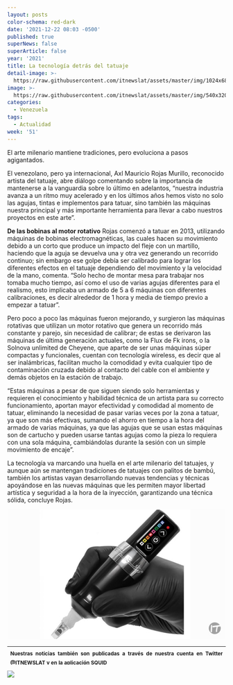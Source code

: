 ```yaml
---
layout: posts
color-schema: red-dark
date: '2021-12-22 08:03 -0500'
published: true
superNews: false
superArticle: false
year: '2021'
title: La tecnología detrás del tatuaje
detail-image: >-
  https://raw.githubusercontent.com/itnewslat/assets/master/img/1024x680/maquina-de-tatoo-g.jpg
image: >-
  https://raw.githubusercontent.com/itnewslat/assets/master/img/540x320/maquina-de-tatoo-p.jpg
categories:
  - Venezuela
tags:
  - Actualidad
week: '51'
---
```

El arte milenario mantiene tradiciones, pero evoluciona a pasos agigantados.

El venezolano, pero ya internacional, Axl  Mauricio  Rojas  Murillo, reconocido artista del tatuaje, abre diálogo comentando sobre la importancia de mantenerse a la vanguardia sobre lo último en adelantos, “nuestra industria avanza a un ritmo muy acelerado y en los últimos años hemos visto no solo las agujas, tintas e implementos para tatuar, sino también las máquinas nuestra principal y más importante herramienta para llevar a cabo nuestros proyectos en este arte”.

**De las bobinas al motor rotativo**
Rojas comenzó a tatuar en 2013, utilizando máquinas de bobinas electromagnéticas, las cuales hacen su movimiento debido a un corto que produce un impacto del fleje con un martillo, haciendo que la aguja se devuelva una y otra vez generando un recorrido continuo; sin embargo ese golpe debía ser calibrado para lograr los diferentes efectos en el tatuaje dependiendo del movimiento y la velocidad de la mano, comenta. “Solo hecho de montar mesa para trabajar nos tomaba mucho tiempo, así como el uso de varias agujas diferentes para el realismo, esto implicaba un armado de 5 a 6 máquinas con diferentes calibraciones, es decir alrededor de 1 hora y media de tiempo previo a empezar a tatuar”. 

Pero poco a poco las máquinas fueron mejorando, y surgieron las máquinas rotativas que utilizan un motor rotativo que genera un recorrido más constante y parejo, sin necesidad de calibrar; de estas se derivaron las máquinas de última generación actuales, como la Flux de Fk irons, o la Solnova unlimited de Cheyene, que aparte de ser unas máquinas súper compactas y funcionales, cuentan con tecnología wireless, es decir que al ser inalámbricas, facilitan mucho la comodidad y evita cualquier tipo de contaminación cruzada debido al contacto del cable con el ambiente y demás objetos en la estación de trabajo. 

“Estas máquinas a pesar de que siguen siendo solo herramientas y requieren el conocimiento y habilidad técnica de un artista para su correcto funcionamiento, aportan mayor efectividad y comodidad al momento de tatuar, eliminando la necesidad de pasar varias veces por la zona a tatuar, ya que son más efectivas, sumando el ahorro en tiempo a la hora del armado de varias máquinas, ya que las agujas que se usan estas máquinas son de cartucho y pueden usarse tantas agujas como la pieza lo requiera con una sola máquina, cambiándolas durante la sesión con un simple movimiento de encaje”.

La tecnología va marcando una huella en el arte milenario del tatuajes, y aunque aún se mantengan tradiciones de tatuajes con palitos de bambú, también los artistas vayan desarrollando nuevas tendencias y técnicas apoyándose en las nuevas máquinas que les permiten mayor libertad artística y seguridad a la hora de la inyección, garantizando una técnica sólida, concluye Rojas.

![](https://raw.githubusercontent.com/itnewslat/assets/master/img/540x320/maquina-de-tatoo-p.jpg)

<table style="height: 42px;" width="569">
<tbody>
<tr>
<td style="text-align: justify;"><sub><strong>Nuestras noticias también son publicadas a través de nuestra cuenta en Twitter <a href="https://twitter.com/itnewslat?lang=es">@ITNEWSLAT</a> y en la aplicación <a href="https://squidapp.co/en/">SQUID</a></strong></sub></td>
</tr>
</tbody>
</table>

<img src="https://tracker.metricool.com/c3po.jpg?hash=56f88a41e39ab42c063cc51676587a04"/>

